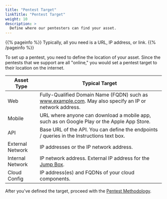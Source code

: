 ```yaml
---
title: "Pentest Target"
linkTitle: "Pentest Target"
weight: 10
description: >
  Define where our pentesters can find your asset.
---
```


{{% pageinfo %}}
Typically, all you need is a URL, IP address, or link.
{{% /pageinfo %}}

To set up a pentest, you need to define the location of your asset.
Since the pentests that we support are all "online," you would set a pentest target to
their location on the internet.

| Asset Type       | Typical Target                                                                            |
|------------------|-------------------------------------------------------------------------------------------|
| Web              | Fully-Qualified Domain Name (FQDN) such as www.example.com. May also specify an IP or network address.            |
| Mobile           | URL where anyone can download a mobile app, such as on Google Play or the Apple App Store.                                               |
| API              | Base URL of the API. You can define the endpoints / queries in the Instructions text box. |
| External Network | IP addresses or the IP network address.                                                   |
| Internal Network | IP network address. External IP address for the [Jump Box](/glossary/#jump-box).                             |
| Cloud Config     | IP address(es) and FQDNs of your cloud components.                                        |

After you've defined the target, proceed with the [Pentest Methodology](../methodologies).
